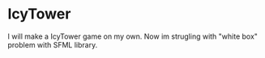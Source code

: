 # IcyTower
I will make a IcyTower game on my own. Now im strugling with "white box" problem with SFML library.
